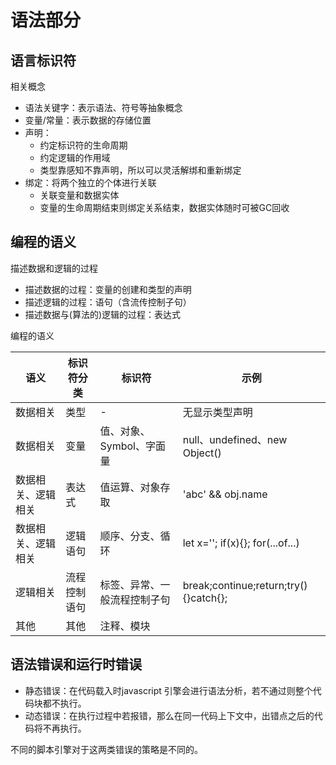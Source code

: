 # 语法部分

## 语言标识符

相关概念
- 语法关键字：表示语法、符号等抽象概念
- 变量/常量：表示数据的存储位置
- 声明：
    - 约定标识符的生命周期
    - 约定逻辑的作用域
    - 类型靠感知不靠声明，所以可以灵活解绑和重新绑定
- 绑定：将两个独立的个体进行关联
    - 关联变量和数据实体
    - 变量的生命周期结束则绑定关系结束，数据实体随时可被GC回收

## 编程的语义
描述数据和逻辑的过程
  - 描述数据的过程：变量的创建和类型的声明
  - 描述逻辑的过程：语句（含流传控制子句）
  - 描述数据与(算法的)逻辑的过程：表达式

编程的语义
<!--prettier-ignore-->
| 语义   | 标识符分类   | 标识符      | 示例            |
| --------------- | ------------ | ------------- | ------------- |
| 数据相关          | 类型         | -       | 无显示类型声明                        |
| 数据相关          | 变量         | 值、对象、Symbol、字面量     | null、undefined、new Object()         |
| 数据相关、逻辑相关 | 表达式       | 值运算、对象存取             | 'abc' && obj.name                     |
| 数据相关、逻辑相关 | 逻辑语句     | 顺序、分支、循环             | let x=''; if(x){}; for(...of...)      |
| 逻辑相关          | 流程控制语句 | 标签、异常、一般流程控制子句 | break;continue;return;try(){}catch{}; |
| 其他             | 其他         | 注释、模块                   |                                       |


## 语法错误和运行时错误

- 静态错误：在代码载入时javascript 引擎会进行语法分析，若不通过则整个代码块都不执行。
- 动态错误：在执行过程中若报错，那么在同一代码上下文中，出错点之后的代码将不再执行。

不同的脚本引擎对于这两类错误的策略是不同的。


